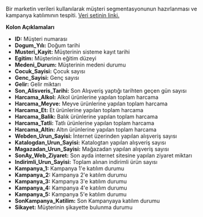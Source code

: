 Bir marketin verileri kullanılarak müşteri segmentasyonunun hazırlanması ve kampanya katılımının tespiti.
[Veri setinin linki.](https://www.kaggle.com/datasets/imakash3011/customer-personality-analysis)

**Kolon Açıklamaları**

- **ID:** Müşteri numarası
- **Dogum_Yılı:** Doğum tarihi
- **Musteri_Kayit:** Müşterinin sisteme kayıt tarihi
- **Egitim:** Müşterinin eğitim düzeyi
- **Medeni_Durum:** Müşterinin medeni durumu
- **Cocuk_Sayisi:** Çocuk sayısı
- **Genc_Sayisi:** Genç sayısı
- **Gelir:** Gelir miktarı
- **Son_Alisveris_Tarihi:** Son Alışveriş yaptığı tarihten geçen gün sayısı
- **Harcama_Alkol:** Alkol ürünlerine yapılan toplam harcama
- **Harcama_Meyve:** Meyve ürünlerine yapılan toplam harcama
- **Harcama_Et:** Et ürünlerine yapılan toplam harcama
- **Harcama_Balik:** Balık ürünlerine yapılan toplam harcama
- **Harcama_Tatli:** Tatlı ürünlerine yapılan toplam harcama
- **Harcama_Altin:** Altın ürünlerine yapılan toplam harcama
- **Webden_Urun_Sayisi:** İnternet üzerinden yapılan alışveriş sayısı
- **Katalogdan_Urun_Sayisi:** Katalogtan yapılan alışveriş sayısı
- **Magazadan_Urun_Sayisi:** Mağazadan yapılan alışveriş sayısı
- **SonAy_Web_Ziyaret:** Son ayda internet sitesine yapılan ziyaret miktarı
- **Indirimli_Urun_Sayisi:** Toplam alınan indirimli ürün sayısı
- **Kampanya_1:** Kampanya 1'e katılım durumu
- **Kampanya_2:** Kampanya 2'e katılım durumu
- **Kampanya_3:** Kampanya 3'e katılım durumu
- **Kampanya_4:** Kampanya 4'e katılım durumu
- **Kampanya_5:** Kampanya 5'e katılım durumu
- **SonKampanya_Katilim:** Son Kampanyaya katılım durumu
- **Sikayet:** Müşterinin şikayette bulunma durumu